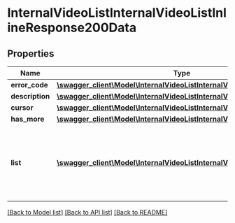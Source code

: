 # InternalVideoListInternalVideoListInlineResponse200Data

## Properties
Name | Type | Description | Notes
------------ | ------------- | ------------- | -------------
**error_code** | [**\swagger_client\Model\InternalVideoListInternalVideoListErrorCode**](InternalVideoListInternalVideoListErrorCode.md) |  | 
**description** | [**\swagger_client\Model\InternalVideoListInternalVideoListDescription**](InternalVideoListInternalVideoListDescription.md) |  | 
**cursor** | [**\swagger_client\Model\InternalVideoListInternalVideoListCursor**](InternalVideoListInternalVideoListCursor.md) |  | 
**has_more** | [**\swagger_client\Model\InternalVideoListInternalVideoListHasMore**](InternalVideoListInternalVideoListHasMore.md) |  | 
**list** | [**\swagger_client\Model\InternalVideoListInternalVideoListInternalVideo[]**](InternalVideoListInternalVideoListInternalVideo.md) | 由于置顶的原因, list长度可能比count指定的数量多一些或少一些。 | [optional] 

[[Back to Model list]](../README.md#documentation-for-models) [[Back to API list]](../README.md#documentation-for-api-endpoints) [[Back to README]](../README.md)

